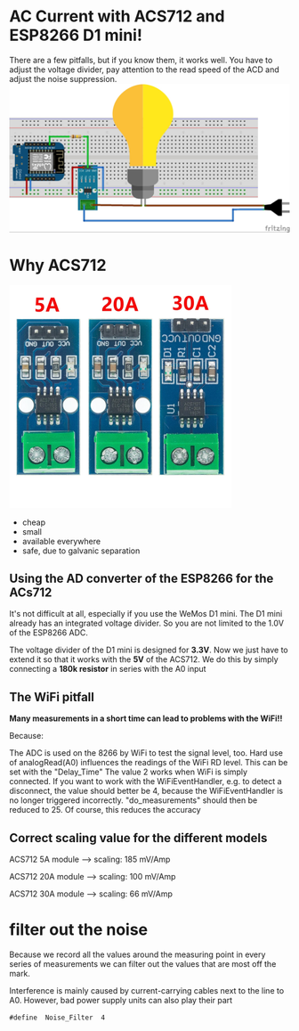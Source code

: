 # AC Current with ACS712  and ESP8266 D1 mini!

There are a few pitfalls, but if you know them, it works well.
You have to adjust the voltage divider, pay attention to the read speed of the ACD and adjust the noise suppression.
![ACS712 logo](https://github.com/peff74/ACS712_ESP8266/blob/main/8266_ACS712.jpg)

# Why ACS712
![ACS712 logo](https://github.com/peff74/ACS712_ESP8266/blob/main/ACS712-modul-5A-20A-30A.webp)
 - cheap
 - small
 - available everywhere
 - safe, due to galvanic separation

## Using the AD converter of the ESP8266 for the ACs712

 It's not difficult at all, especially if you use the WeMos D1 mini.
 The D1 mini already has an integrated voltage divider.
 So you are not limited to the 1.0V of the ESP8266 ADC.

The voltage divider of the D1 mini is designed for **3.3V**.
Now we just have to extend it so that it works with the **5V** of the ACS712.
We do this by simply connecting a **180k resistor** in series with the A0 input

## The WiFi pitfall
**Many measurements in a short time can lead to problems with the WiFi!!**

Because:

 The ADC is used on the 8266 by WiFi to test the signal level, too.
Hard use of analogRead(A0) influences the readings of the WiFi RD level.
This can be set with the "Delay_Time"
 The value 2 works when WiFi is simply connected.
 If you want to work with the WiFiEventHandler, e.g. to detect a disconnect, the value should better be 4,
 because the WiFiEventHandler is no longer triggered incorrectly.
"do_measurements" should then be reduced to 25.
Of course, this reduces the accuracy

## Correct scaling value for the different models
ACS712 5A module --> scaling: 185 mV/Amp

ACS712 20A module --> scaling: 100 mV/Amp

ACS712 30A module --> scaling: 66 mV/Amp

# filter out the noise 

Because we record all the values around the measuring point
in every series of measurements
we can filter out the values that are most off the mark.

Interference is mainly caused by current-carrying cables next to the line to A0. 
However, bad power supply units can also play their part 

    #define  Noise_Filter  4

